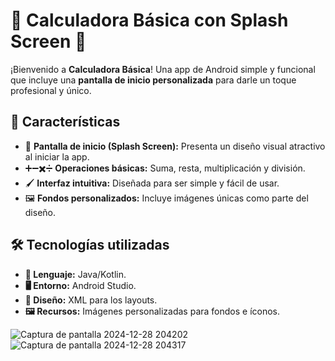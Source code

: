 # 🧮 **Calculadora Básica con Splash Screen** 🚀

¡Bienvenido a **Calculadora Básica**! Una app de Android simple y funcional que incluye una **pantalla de inicio personalizada** para darle un toque profesional y único.

## 🌟 **Características**

- 🎨 **Pantalla de inicio (Splash Screen):** Presenta un diseño visual atractivo al iniciar la app.  
- ➕➖✖️➗ **Operaciones básicas:** Suma, resta, multiplicación y división.  
- 🖌️ **Interfaz intuitiva:** Diseñada para ser simple y fácil de usar.  
- 🖼️ **Fondos personalizados:** Incluye imágenes únicas como parte del diseño.

## 🛠️ **Tecnologías utilizadas**

- **📜 Lenguaje:** Java/Kotlin.  
- **🖥️ Entorno:** Android Studio.  
- **📐 Diseño:** XML para los layouts.  
- **🖼️ Recursos:** Imágenes personalizadas para fondos e íconos.

![Captura de pantalla 2024-12-28 204202](https://github.com/user-attachments/assets/3fee8a36-a819-4d2d-80cc-45d4f050223e)
![Captura de pantalla 2024-12-28 204317](https://github.com/user-attachments/assets/59625c69-8391-4403-90a5-5c2ef5b8f15e)




